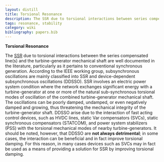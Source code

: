 ```yaml
---
layout: distill
title: Torsional Resonance
description: The SSR due to torsional interactions between series compensated lines and turbine-generator mechanical shafts.
tags: resonance, stability
category: wiki
bibliography: papers.bib
---
```


**Torsional Resonance** <d-cite key="hatziargyriou2021stability"></d-cite>

The [SSR](/pswiki/subsynchronous-resonance) due to torsional interactions between the series compensated line(s) and the turbine-generator mechanical shaft are well documented in the literature, particularly as it pertains to conventional synchronous generation.
According to the IEEE working group, subsynchronous oscillations are mainly classified into SSR and device-dependent subsynchronous oscillations (DDSSO).
SSR involves an electric power system condition where the network exchanges significant energy with a turbine-generator at one or more of the natural sub-synchronous torsional modes of oscillation of the combined turbine-generator mechanical shaft.
The oscillations can be poorly damped, undamped, or even negatively damped and growing, thus threatening the mechanical integrity of the turbine-generator shaft.
DDSSO arise due to the interaction of fast acting control devices, such as HVDC lines, static Var compensators (SVCs), static synchronous compensators (STATCOM), and power system stabilizers (PSS) with the torsional mechanical modes of nearby turbine-generators.
It should be noted, however, that DDSSO are **not always detrimental**; in some cases, the interaction can be beneficial and in fact improve torsional damping.
For this reason, in many cases devices such as SVCs may in fact be used as a means of providing a solution for SSR by improving torsional damping.
